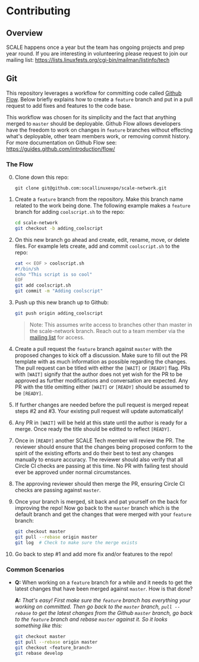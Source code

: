 # Contributing

## Overview
SCALE happens once a year but the team has ongoing projects and prep year round.
If you are interesting in volunteering please request to join our mailing list:
https://lists.linuxfests.org/cgi-bin/mailman/listinfo/tech

## Git

This repository leverages a workflow for committing code called [Github Flow](https://guides.github.com/introduction/flow/).
Below briefly explains how to create a `feature` branch and put in a pull request
to add fixes and features to the code base.

This workflow was chosen for its simplicity and the fact that anything merged to
`master` should be deployable. Github Flow allows developers have the freedom to
work on changes in `feature` branches without effecting what's deployable, other
team members work, or removing commit history. For more documentation on Github
Flow see: https://guides.github.com/introduction/flow/


### The Flow
0. Clone down this repo:
   ```
   git clone git@github.com:socallinuxexpo/scale-network.git
   ```

1. Create a `feature` branch from the repository. Make this branch name related to the
   work being done. The following example makes a `feature` branch for adding
   `coolscript.sh` to the repo:
   ```bash
   cd scale-network
   git checkout -b adding_coolscript
   ```

2. On this new branch go ahead and create, edit, rename, move, or delete files.
   For example lets create, add and commit `coolscript.sh` to the repo:
   ```bash
   cat << EOF > coolscript.sh
   #!/bin/sh
   echo "This script is so cool"
   EOF
   git add coolscript.sh
   git commit -m "Adding coolscript"
   ```

3. Push up this new branch up to Github:
   ```bash
   git push origin adding_coolscript
   ```
   > Note: This assumes write access to branches other than master
   > in the scale-network branch. Reach out to a team member via the
   > [mailing list](https://lists.linuxfests.org/cgi-bin/mailman/listinfo/tech)
   > for access.

4. Create a pull request the `feature` branch against `master` with the proposed
   changes to kick off a discussion. Make sure to fill out the PR template with
   as much information as possible regarding the changes. The pull request can be
   titled with either the `[WAIT]` or `[READY]` flag. PRs with `[WAIT]` signify that
   the author does not yet wish for the PR to be approved as further modifications
   and conversation are expected. Any PR with the title omitting either `[WAIT]` or
   `[READY]` should be assumed to be `[READY]`.

5. If further changes are needed before the pull request is merged repeat steps #2
   and #3. Your existing pull request will update automatically!

6. Any PR in `[WAIT]` will be held at this state until the author is ready for a merge.
   Once ready the title should be editted to reflect `[READY]`.

7. Once in `[READY]` another SCALE Tech member will review the PR. The reviewer should
   ensure that the changes being proposed conform to the spirit of the existing efforts
   and do their best to test any changes manually to ensure accuracy. The reviewer should
   also verify that all Circle CI checks are passing at this time. No PR with failing
   test should ever be approved under normal circumstances.

8. The approving reviewer should then merge the PR, ensuring Circle CI checks are passing
   against `master`.

9. Once your branch is merged, sit back and pat yourself on the back for
   improving the repo! Now go back to the `master` branch which is the default branch and
   get the changes that were merged with your `feature` branch:
   ```bash
   git checkout master
   git pull --rebase origin master
   git log  # Check to make sure the merge exists
   ```

10. Go back to step #1 and add more fix and/or features to the repo!

### Common Scenarios

* **Q:** When working on a `feature` branch for a while and it needs to get the
         latest changes that have been merged against `master`. How is that done?

  **A:** _That's easy! First make sure the `feature` branch has everything your_
         _working on committed. Then go back to the `master` branch, `pull --rebase`_
         _to get the latest changes from the Github `master` branch, go back to_
         _the `feature` branch and rebase `master` against it. So it looks_
         _something like this:_
     ```bash
     git checkout master
     git pull --rebase origin master
     git checkout <feature_branch>
     git rebase develop
     ```
